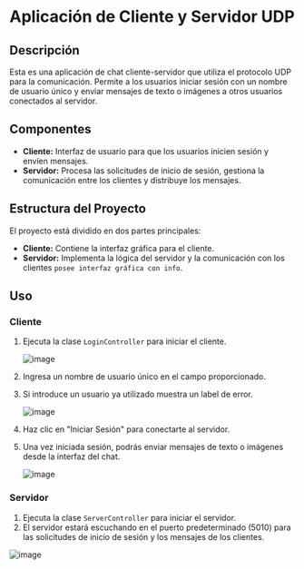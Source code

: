 # Aplicación de Cliente y Servidor UDP

## Descripción
Esta es una aplicación de chat cliente-servidor que utiliza el protocolo UDP para la comunicación. Permite a los usuarios iniciar sesión con un nombre de usuario único y enviar mensajes de texto o imágenes a otros usuarios conectados al servidor.

## Componentes
- **Cliente:** Interfaz de usuario para que los usuarios inicien sesión y envíen mensajes.
- **Servidor:** Procesa las solicitudes de inicio de sesión, gestiona la comunicación entre los clientes y distribuye los mensajes.

## Estructura del Proyecto
El proyecto está dividido en dos partes principales:
- **Cliente:** Contiene la interfaz gráfica para el cliente.
- **Servidor:** Implementa la lógica del servidor y la comunicación con los clientes `posee interfaz gráfica con info`.

## Uso
### Cliente
1. Ejecuta la clase `LoginController` para iniciar el cliente.

   ![image](https://github.com/Sukera27/ChatUDP/assets/122563964/dde343b7-8888-46c2-b3e4-f7708f3a49e7)

3. Ingresa un nombre de usuario único en el campo proporcionado.
4. Si introduce un usuario ya utilizado muestra un label de error.

   ![image](https://github.com/Sukera27/ChatUDP/assets/122563964/3a5e11c0-74b0-4029-b7b1-944fafaa7e9e)

6. Haz clic en "Iniciar Sesión" para conectarte al servidor.
7. Una vez iniciada sesión, podrás enviar mensajes de texto o imágenes desde la interfaz del chat.

   ![image](https://github.com/Sukera27/ChatUDP/assets/122563964/842ed74f-3ca9-4338-a8cf-46e5536e5956)

### Servidor
1. Ejecuta la clase `ServerController` para iniciar el servidor.
2. El servidor estará escuchando en el puerto predeterminado (5010) para las solicitudes de inicio de sesión y los mensajes de los clientes.

![image](https://github.com/Sukera27/ChatUDP/assets/122563964/63a66501-f55b-4b5b-9ba0-66b636e0fc76)

